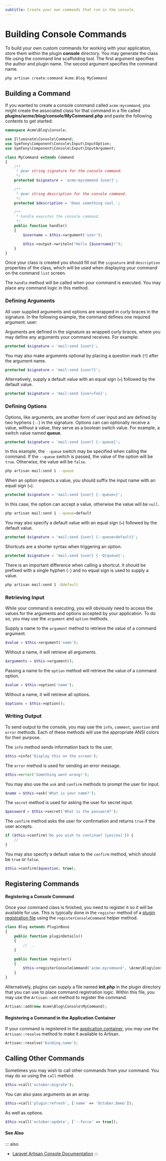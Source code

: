 ```yaml
---
subtitle: Create your own commands that run in the console.
---
```

# Building Console Commands

To build your own custom commands for working with your application, store them within the plugin **console** directory. You may generate the class file using the command line scaffolding tool. The first argument specifies the author and plugin name. The second argument specifies the command name.

```bash
php artisan create:command Acme.Blog MyCommand
```

## Building a Command

If you wanted to create a console command called `acme:mycommand`, you might create the associated class for that command in a file called **plugins/acme/blog/console/MyCommand.php** and paste the following contents to get started:

```php
namespace Acme\Blog\Console;

use Illuminate\Console\Command;
use Symfony\Component\Console\Input\InputOption;
use Symfony\Component\Console\Input\InputArgument;

class MyCommand extends Command
{
    /**
     * @var string signature for the console command.
     */
    protected $signature = 'acme:mycommand {user}';

    /**
     * @var string description for the console command.
     */
    protected $description = 'Does something cool.';

    /**
     * handle executes the console command.
     */
    public function handle()
    {
        $username = $this->argument('user');

        $this->output->writeln("Hello {$username}!");
    }
}
```

Once your class is created you should fill out the `signature` and `description` properties of the class, which will be used when displaying your command on the command `list` screen.

The `handle` method will be called when your command is executed. You may place any command logic in this method.

### Defining Arguments

All user supplied arguments and options are wrapped in curly braces in the signature. In the following example, the command defines one required argument: user:

Arguments are defined in the signature as wrapped curly braces, where you may define any arguments your command receives. For example:

```php
protected $signature = 'mail:send {user}';
```

You may also make arguments optional by placing a question mark (`?`) after the argument name.

```php
protected $signature = 'mail:send {user?}';
```

Alternatively, supply a default value with an equal sign (`=`) followed by the default value.

```php
protected $signature = 'mail:send {user=foo}';
```

### Defining Options

Options, like arguments, are another form of user input and are defined by two hyphens (`--`) in the signature. Options can can optionally receive a value, without a value, they serve as a boolean switch value. For example, a switch value named **queue**.

```php
protected $signature = 'mail:send {user} {--queue}';
```

In this example, the `--queue` switch may be specified when calling the command. If the `--queue` switch is passed, the value of the option will be `true`. Otherwise, the value will be `false`.

```bash
php artisan mail:send 1 --queue
```

When an option expects a value, you should suffix the input name with an equal sign (`=`).

```php
protected $signature = 'mail:send {user} {--queue=}';
```

In this case, the option can accept a value, otherwise the value will be `null`.

```bash
php artisan mail:send 1 --queue=default
```

You may also specify a default value with an equal sign (`=`) followed by the default value.

```php
protected $signature = 'mail:send {user} {--queue=default}';
```

Shortcuts are a shorter syntax when triggering an option.

```php
protected $signature = 'mail:send {user} {--Q|queue}';
```

There is an important difference when calling a shortcut. It should be prefixed with a single hyphen (`-`) and no equal sign is used to supply a value.

```bash
php artisan mail:send 1 -Qdefault
```

### Retrieving Input

While your command is executing, you will obviously need to access the values for the arguments and options accepted by your application. To do so, you may use the `argument` and `option` methods.

Supply a name to the `argument` method to retrieve the value of a command argument.

```php
$value = $this->argument('name');
```

Without a name, it will retrieve all arguments.

```php
$arguments = $this->argument();
```

Passing a name to the `option` method will retrieve the value of a command option.

```php
$value = $this->option('name');
```

Without a name, it will retrieve all options.

```php
$options = $this->option();
```

### Writing Output

To send output to the console, you may use the `info`, `comment`, `question` and `error` methods. Each of these methods will use the appropriate ANSI colors for their purpose.

The `info` method sends information back to the user.

```php
$this->info('Display this on the screen');
```

The `error` method is used for sending an error message.

```php
$this->error('Something went wrong!');
```

You may also use the `ask` and `confirm` methods to prompt the user for input.

```php
$name = $this->ask('What is your name?');
```

The `secret` method is used for asking the user for secret input.

```php
$password = $this->secret('What is the password?');
```

The `confirm` method asks the user for confirmation and returns `true` if the user accepts.

```php
if ($this->confirm('Do you wish to continue? [yes|no]')) {
    //
}
```

You may also specify a default value to the `confirm` method, which should be `true` or `false`.

```php
$this->confirm($question, true);
```

## Registering Commands

#### Registering a Console Command

Once your command class is finished, you need to register it so it will be available for use. This is typically done in the `register` method of a [plugin registration file](./extending.md) using the `registerConsoleCommand` helper method.

```php
class Blog extends PluginBase
{
    public function pluginDetails()
    {
        // ...
    }

    public function register()
    {
        $this->registerConsoleCommand('acme.mycommand', \Acme\Blog\Console\MyConsoleCommand::class);
    }
}
```

Alternatively, plugins can supply a file named **init.php** in the plugin directory that you can use to place command registration logic. Within this file, you may use the `Artisan::add` method to register the command.

```php
Artisan::add(new Acme\Blog\Console\MyCommand);
```

#### Registering a Command in the Application Container

If your command is registered in the [application container](./services/application.md), you may use the `Artisan::resolve` method to make it available to Artisan.

```php
Artisan::resolve('binding.name');
```

## Calling Other Commands

Sometimes you may wish to call other commands from your command. You may do so using the `call` method.

```php
$this->call('october:migrate');
```

You can also pass arguments as an array.

```php
$this->call('plugin:refresh', ['name' => 'October.Demo']);
```

As well as options.

```php
$this->call('october:update', ['--force' => true]);
```

#### See Also

::: also
* [Laravel Artisan Console Documentation](https://laravel.com/docs/10.x/artisan)
:::
